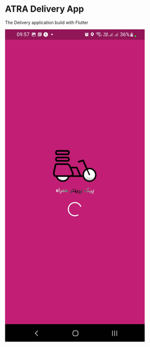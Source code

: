 # ATRA Delivery App

The Delivery application build with Flutter

![Slpash Screen](https://github.com/ir-tec/atra_driver_ScreenShots/blob/main/Screenshot_20221001-095715.jpg)
